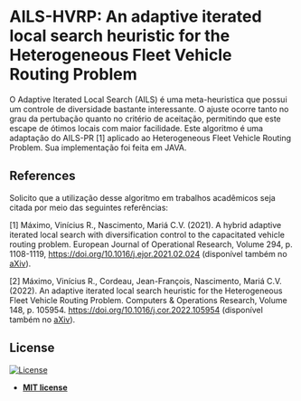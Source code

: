 # AILS-HVRP: An adaptive iterated local search heuristic for the Heterogeneous Fleet Vehicle Routing Problem

O Adaptive Iterated Local Search (AILS) é uma meta-heuristica que possui um controle de diversidade bastante interessante. O ajuste ocorre tanto no grau da pertubação quanto no critério de aceitação, permitindo que este escape de ótimos locais com maior facilidade. Este algoritmo é uma adaptação do AILS-PR [1] aplicado ao Heterogeneous Fleet Vehicle Routing Problem. Sua implementação foi feita em JAVA.

## References

Solicito que a utilização desse algoritmo em trabalhos acadêmicos seja citada por meio das seguintes referências:


[1] Máximo, Vinícius R., Nascimento, Mariá C.V. (2021).
A hybrid adaptive iterated local search with diversification control to the capacitated vehicle routing problem. European Journal of Operational Research, Volume 294, p. 1108-1119, https://doi.org/10.1016/j.ejor.2021.02.024 (disponível também no [aXiv](https://arxiv.org/abs/2012.11021)).

[2] Máximo, Vinícius R., Cordeau, Jean-François, Nascimento, Mariá C.V. (2022).
An adaptive iterated local search heuristic for the Heterogeneous Fleet Vehicle Routing Problem. Computers & Operations Research, Volume 148, p. 105954.
https://doi.org/10.1016/j.cor.2022.105954 (disponível também no [aXiv](https://arxiv.org/abs/2111.12821)).



## License

[![License](http://img.shields.io/:license-mit-blue.svg?style=flat-square)](http://badges.mit-license.org)

- **[MIT license](https://opensource.org/licenses/MIT)**
